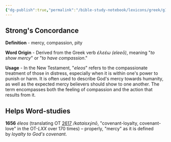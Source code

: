 ```yaml
---
{"dg-publish":true,"permalink":"/bible-study-notebook/lexicons/greek/g1656-eleos/","tags":["Greek/G1656-eleos"],"created":"2025-06-02T23:52:02.267-04:00","updated":"2025-06-04T01:40:35.387-04:00"}
---
```



## Strong's Concordance

**Definition** - mercy, compassion, pity

**Word Origin** - Derived from the Greek verb *ἐλεέω (eleeō)*, meaning "*to show mercy*" or "*to have compassion*."

**Usage** - In the New Testament, "*eleos*" refers to the compassionate treatment of those in distress, especially when it is within one's power to punish or harm. It is often used to describe God's mercy towards humanity, as well as the expected mercy believers should show to one another. The term encompasses both the feeling of compassion and the action that results from it.

## Helps Word-studies

**1656** *éleos* (translating OT [2617](https://biblehub.com/hebrew/2617.htm) */kataisxýnō*, "covenant-loyalty, covenant-love" in the OT-*LXX* over 170 times) – properly, "mercy" as it is defined by *loyalty to God's covenant*.
